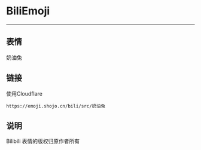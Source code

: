 # BiliEmoji
---
## 表情
奶油兔
## 链接
使用Cloudflare
```
https://emoji.shojo.cn/bili/src/奶油兔
```
## 说明
Bilibili 表情的版权归原作者所有
